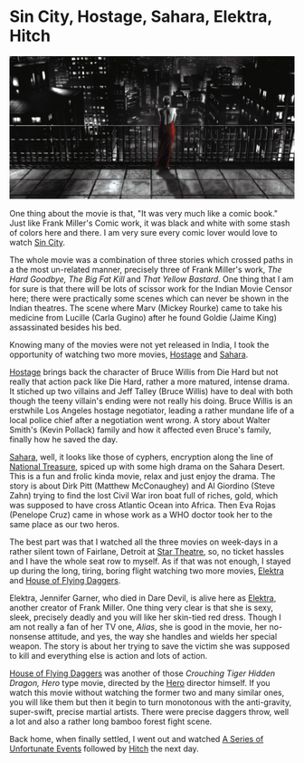# Sin City, Hostage, Sahara, Elektra, Hitch

<img class="full" src="/static/2005/sin-city.webp" alt="Sin City">

One thing about the movie is that, "It was very much like a comic book." Just like Frank Miller's Comic work, it was black and white with some stash of colors here and there. I am very sure every comic lover would love to watch [Sin City](http://www.sincitythemovie.com/).

The whole movie was a combination of three stories which crossed paths in a the most un-related manner, precisely three of Frank Miller's work, *The Hard Goodbye, The Big Fat Kill* and *That Yellow Bastard*. One thing that I am for sure is that there will be lots of scissor work for the Indian Movie Censor here; there were practically some scenes which can never be shown in the Indian theatres. The scene where Marv (Mickey Rourke) came to take his medicine from Lucille (Carla Gugino) after he found Goldie (Jaime King) assassinated besides his bed.

Knowing many of the movies were not yet released in India, I took the opportunity of watching two more movies, [Hostage](http://www.miramax.com/hostage/) and [Sahara](http://www.saharamovie.com/).

[Hostage](http://www.miramax.com/hostage/) brings back the character of Bruce Willis from Die Hard but not really that action pack like Die Hard, rather a more matured, intense drama. It stiched up two villains and Jeff Talley (Bruce Willis) have to deal with both though the teeny villain's ending were not really his doing. Bruce Willis is an erstwhile Los Angeles hostage negotiator, leading a rather mundane life of a local police chief after a negotiation went wrong. A story about Walter Smith's (Kevin Pollack) family and how it affected even Bruce's family, finally how he saved the day.

[Sahara](http://www.saharamovie.com/), well, it looks like those of cyphers, encryption along the line of [National Treasure](https://en.wikipedia.org/wiki/National_Treasure_(film)), spiced up with some high drama on the Sahara Desert. This is a fun and frolic kinda movie, relax and just enjoy the drama. The story is about Dirk Pitt (Matthew McConaughey) and Al Giordino (Steve Zahn) trying to find the lost Civil War iron boat full of riches, gold, which was supposed to have cross Atlantic Ocean into Africa. Then Eva Rojas (Penelope Cruz) came in whose work as a WHO doctor took her to the same place as our two heros.

The best part was that I watched all the three movies on week-days in a rather silent town of Fairlane, Detroit at [Star Theatre](http://photos.brajeshwar.com/Michigan/DSC01810), so, no ticket hassles and I have the whole seat row to myself. As if that was not enough, I stayed up during the long, tiring, boring flight watching two more movies, [Elektra](http://www.elektramovie.com/) and [House of Flying Daggers](http://www.sonyclassics.com/houseofflyingdaggers/).

Elektra, Jennifer Garner, who died in Dare Devil, is alive here as [Elektra](http://www.elektramovie.com/), another creator of Frank Miller. One thing very clear is that she is sexy, sleek, precisely deadly and you will like her skin-tied red dress. Though I am not really a fan of her TV one, *Alias*, she is good in the movie, her no-nonsense attitude, and yes, the way she handles and wields her special weapon. The story is about her trying to save the victim she was supposed to kill and everything else is action and lots of action.

[House of Flying Daggers](http://www.sonyclassics.com/houseofflyingdaggers/) was another of those *Crouching Tiger Hidden Dragon, Hero* type movie, directed by the [Hero](https://en.wikipedia.org/wiki/Hero_(2002_film)) director himself. If you watch this movie without watching the former two and many similar ones, you will like them but then it begin to turn monotonous with the anti-gravity, super-swift, precise martial artists. There were precise daggers throw, well a lot and also a rather long bamboo forest fight scene.

Back home, when finally settled, I went out and watched [A Series of Unfortunate Events](http://www.unfortunateeventsmovie.com/) followed by [Hitch](http://www.sonypictures.com/movies/hitch/) the next day.